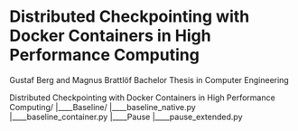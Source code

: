 # Distributed Checkpointing with Docker Containers in High Performance Computing
Gustaf Berg and Magnus Brattlöf Bachelor Thesis in Computer Engineering

Distributed Checkpointing with Docker Containers in High Performance Computing/
|____Baseline/
     |____baseline_native.py
     |____baseline_container.py
|____Pause
     |____pause_extended.py
